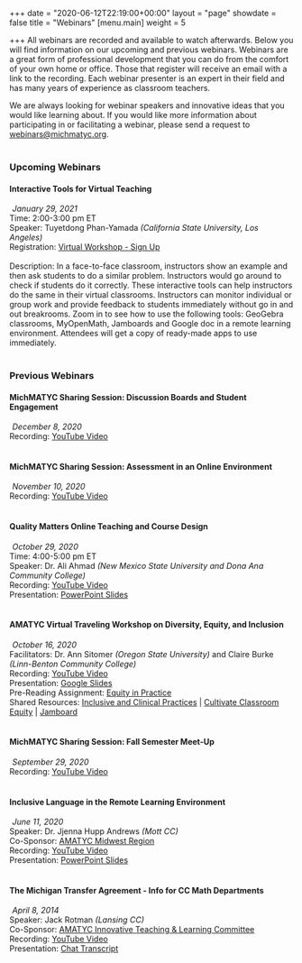 +++
date = "2020-06-12T22:19:00+00:00"
layout = "page"
showdate = false
title = "Webinars"
[menu.main]
weight = 5

+++
All webinars are recorded and available to watch afterwards. Below you will find information on our upcoming and previous webinars. Webinars are a great form of professional development that you can do from the comfort of your own home or office. Those that register will receive an email with a link to the recording. Each webinar presenter is an expert in their field and has many years of experience as classroom teachers.

We are always looking for webinar speakers and innovative ideas that you would like learning about. If you would like more information about participating in or facilitating a webinar, please send a request to <a href="mailto:webinars@michmatyc.org">webinars@michmatyc.org</a>.<br/><br/>

### Upcoming Webinars

#### Interactive Tools for Virtual Teaching
<i class="far fa-calendar-alt" style="margin-right: 5px;"></i><i>January 29, 2021</i><br/>
Time: 2:00-3:00 pm ET<br/>
Speaker: Tuyetdong Phan-Yamada <i>(California State University, Los Angeles)</i><br/>
Registration: <a href="http://bit.ly/michmatyc_virtualteach">Virtual Workshop - Sign Up</a><br/><br/>
Description: In a face-to-face classroom, instructors show an example and then ask students to do a similar problem. Instructors would go around to check if students do it correctly. These interactive tools can help instructors do the same in their virtual classrooms. Instructors can monitor individual or group work and provide feedback to students immediately without go in and out breakrooms. Zoom in to see how to use the following tools: GeoGebra classrooms, MyOpenMath, Jamboards and Google doc in a remote learning environment. Attendees will get a copy of ready-made apps to use immediately. <br/><br/>


### Previous Webinars

#### MichMATYC Sharing Session: Discussion Boards and Student Engagement
<i class="far fa-calendar-alt" style="margin-right: 5px;"></i><i>December 8, 2020</i><br/>
Recording: <a href="https://youtu.be/wTga8PMgJmo">YouTube Video</a><br/></br>

#### MichMATYC Sharing Session: Assessment in an Online Environment
<i class="far fa-calendar-alt" style="margin-right: 5px;"></i><i>November 10, 2020</i><br/>
Recording: <a href="https://youtu.be/tnk-FJlmMx0">YouTube Video</a><br/><br/>

#### Quality Matters Online Teaching and Course Design
<i class="far fa-calendar-alt" style="margin-right: 5px;"></i><i>October 29, 2020</i><br/>
Time: 4:00-5:00 pm ET<br/>
Speaker: Dr. Ali Ahmad <i>(New Mexico State University and Dona Ana Community College)</i><br/>
Recording: <a href="https://youtu.be/bGNry2vuTbo">YouTube Video</a><br/>
Presentation: <a href="/uploads/qualitymatters_webinar.pdf" target="_blank">PowerPoint Slides</a><br/><br/>

#### AMATYC Virtual Traveling Workshop on Diversity, Equity, and Inclusion
<i class="far fa-calendar-alt" style="margin-right: 5px;"></i><i>October 16, 2020</i><br/>
Facilitators: Dr. Ann Sitomer <i>(Oregon State University)</i> and Claire Burke <i>(Linn-Benton Community College)</i></br>
Recording: <a href="https://youtu.be/FoXisIL8ybg">YouTube Video</a><br/>
Presentation: <a href="/uploads/VirtualTW_GoogleSlides.pdf" target="_blank">Google Slides</a><br/>
Pre-Reading Assignment: <a href="/uploads/EquityInPractice.pdf" target="_blank">Equity in Practice</a><br/>
Shared Resources: <a href="/uploads/Inclusive and Critical Practices Framework_CollegeTeaching.pdf" target="blank">Inclusive and Clinical Practices</a> | <a href="/uploads/EquitablePracticesLifeSciences.pdf" target="_blank">Cultivate Classroom Equity</a> | <a href="https://jamboard.google.com/d/1JKA2wSLhNOD0wnDNWcPkdjIzf5LfBH5rTuolHwQhjRk/edit?usp=sharing">Jamboard</a><br/><br/>

#### MichMATYC Sharing Session: Fall Semester Meet-Up 
<i class="far fa-calendar-alt" style="margin-right: 5px;"></i><i>September 29, 2020</i><br/>
Recording: <a href="https://youtu.be/Giya1m6wmf0">YouTube Video</a><br/><br/>

#### Inclusive Language in the Remote Learning Environment
<i class="far fa-calendar-alt" style="margin-right: 5px;"></i><i>June 11, 2020</i><br/>
Speaker: Dr. Jjenna Hupp Andrews <i>(Mott CC)</i><br/>
Co-Sponsor: <a href="http://bit.ly/amatycmidwest">AMATYC Midwest Region</a><br/>
Recording: <a href="https://youtu.be/oRaGeRV2bjU">YouTube Video</a><br/>
Presentation: <a href="https://www.jjennahuppandrews.net/inclusive-language-in-the-remote-learning-environment.html">PowerPoint Slides</a><br/><br/>

#### The Michigan Transfer Agreement - Info for CC Math Departments
<i class="far fa-calendar-alt" style="margin-right: 5px;"></i><i>April 8, 2014</i><br/>
Speaker: Jack Rotman <i>(Lansing CC)</i><br/>
Co-Sponsor: <a href="http://bit.ly/amatycmidwest">AMATYC Innovative Teaching & Learning Committee</a><br/>
Recording: <a href="https://youtu.be/KGona3ji44E">YouTube Video</a><br/>
Presentation: <a href="https://amatyc.site-ym.com/resource/resmgr/webinars/chat_transcript.txt">Chat Transcript</a>
